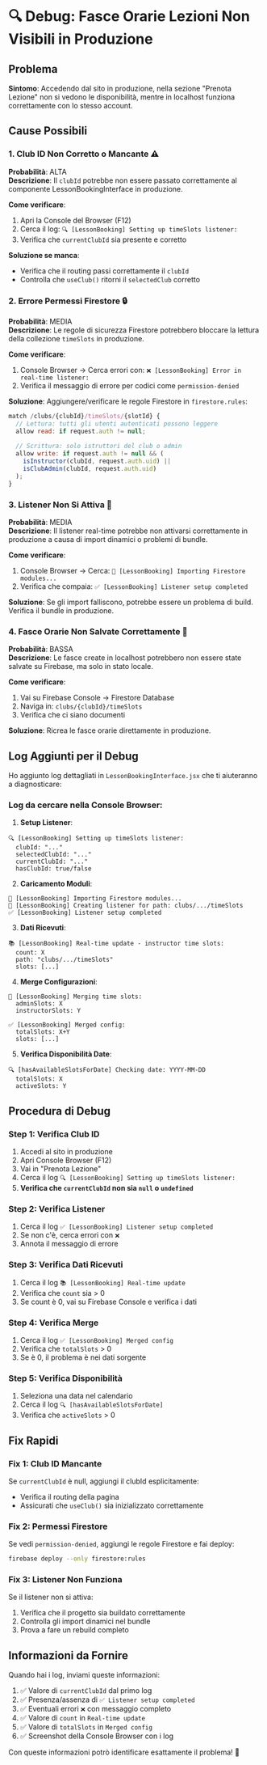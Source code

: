 # 🔍 Debug: Fasce Orarie Lezioni Non Visibili in Produzione

## Problema
**Sintomo**: Accedendo dal sito in produzione, nella sezione "Prenota Lezione" non si vedono le disponibilità, mentre in localhost funziona correttamente con lo stesso account.

## Cause Possibili

### 1. **Club ID Non Corretto o Mancante** ⚠️
**Probabilità**: ALTA  
**Descrizione**: Il `clubId` potrebbe non essere passato correttamente al componente LessonBookingInterface in produzione.

**Come verificare**:
1. Apri la Console del Browser (F12)
2. Cerca il log: `🔍 [LessonBooking] Setting up timeSlots listener:`
3. Verifica che `currentClubId` sia presente e corretto

**Soluzione se manca**:
- Verifica che il routing passi correttamente il `clubId`
- Controlla che `useClub()` ritorni il `selectedClub` corretto

### 2. **Errore Permessi Firestore** 🔒
**Probabilità**: MEDIA  
**Descrizione**: Le regole di sicurezza Firestore potrebbero bloccare la lettura della collezione `timeSlots` in produzione.

**Come verificare**:
1. Console Browser → Cerca errori con: `❌ [LessonBooking] Error in real-time listener:`
2. Verifica il messaggio di errore per codici come `permission-denied`

**Soluzione**:
Aggiungere/verificare le regole Firestore in `firestore.rules`:
```javascript
match /clubs/{clubId}/timeSlots/{slotId} {
  // Lettura: tutti gli utenti autenticati possono leggere
  allow read: if request.auth != null;
  
  // Scrittura: solo istruttori del club o admin
  allow write: if request.auth != null && (
    isInstructor(clubId, request.auth.uid) ||
    isClubAdmin(clubId, request.auth.uid)
  );
}
```

### 3. **Listener Non Si Attiva** 📡
**Probabilità**: MEDIA  
**Descrizione**: Il listener real-time potrebbe non attivarsi correttamente in produzione a causa di import dinamici o problemi di bundle.

**Come verificare**:
1. Console Browser → Cerca: `🔌 [LessonBooking] Importing Firestore modules...`
2. Verifica che compaia: `✅ [LessonBooking] Listener setup completed`

**Soluzione**:
Se gli import falliscono, potrebbe essere un problema di build. Verifica il bundle in produzione.

### 4. **Fasce Orarie Non Salvate Correttamente** 💾
**Probabilità**: BASSA  
**Descrizione**: Le fasce create in localhost potrebbero non essere state salvate su Firebase, ma solo in stato locale.

**Come verificare**:
1. Vai su Firebase Console → Firestore Database
2. Naviga in: `clubs/{clubId}/timeSlots`
3. Verifica che ci siano documenti

**Soluzione**:
Ricrea le fasce orarie direttamente in produzione.

## Log Aggiunti per il Debug

Ho aggiunto log dettagliati in `LessonBookingInterface.jsx` che ti aiuteranno a diagnosticare:

### Log da cercare nella Console Browser:

1. **Setup Listener**:
```
🔍 [LessonBooking] Setting up timeSlots listener:
  clubId: "..."
  selectedClubId: "..."
  currentClubId: "..."
  hasClubId: true/false
```

2. **Caricamento Moduli**:
```
🔌 [LessonBooking] Importing Firestore modules...
📡 [LessonBooking] Creating listener for path: clubs/.../timeSlots
✅ [LessonBooking] Listener setup completed
```

3. **Dati Ricevuti**:
```
📚 [LessonBooking] Real-time update - instructor time slots:
  count: X
  path: "clubs/.../timeSlots"
  slots: [...]
```

4. **Merge Configurazioni**:
```
🔄 [LessonBooking] Merging time slots:
  adminSlots: X
  instructorSlots: Y
  
✅ [LessonBooking] Merged config:
  totalSlots: X+Y
  slots: [...]
```

5. **Verifica Disponibilità Date**:
```
🔍 [hasAvailableSlotsForDate] Checking date: YYYY-MM-DD
  totalSlots: X
  activeSlots: Y
```

## Procedura di Debug

### Step 1: Verifica Club ID
1. Accedi al sito in produzione
2. Apri Console Browser (F12)
3. Vai in "Prenota Lezione"
4. Cerca il log `🔍 [LessonBooking] Setting up timeSlots listener:`
5. **Verifica che `currentClubId` non sia `null` o `undefined`**

### Step 2: Verifica Listener
1. Cerca il log `✅ [LessonBooking] Listener setup completed`
2. Se non c'è, cerca errori con `❌`
3. Annota il messaggio di errore

### Step 3: Verifica Dati Ricevuti
1. Cerca il log `📚 [LessonBooking] Real-time update`
2. Verifica che `count` sia > 0
3. Se count è 0, vai su Firebase Console e verifica i dati

### Step 4: Verifica Merge
1. Cerca il log `✅ [LessonBooking] Merged config`
2. Verifica che `totalSlots` > 0
3. Se è 0, il problema è nei dati sorgente

### Step 5: Verifica Disponibilità
1. Seleziona una data nel calendario
2. Cerca il log `🔍 [hasAvailableSlotsForDate]`
3. Verifica che `activeSlots` > 0

## Fix Rapidi

### Fix 1: Club ID Mancante
Se `currentClubId` è null, aggiungi il clubId esplicitamente:
- Verifica il routing della pagina
- Assicurati che `useClub()` sia inizializzato correttamente

### Fix 2: Permessi Firestore
Se vedi `permission-denied`, aggiungi le regole Firestore e fai deploy:
```bash
firebase deploy --only firestore:rules
```

### Fix 3: Listener Non Funziona
Se il listener non si attiva:
1. Verifica che il progetto sia buildato correttamente
2. Controlla gli import dinamici nel bundle
3. Prova a fare un rebuild completo

## Informazioni da Fornire

Quando hai i log, inviami queste informazioni:

1. ✅ Valore di `currentClubId` dal primo log
2. ✅ Presenza/assenza di `✅ Listener setup completed`
3. ✅ Eventuali errori `❌` con messaggio completo
4. ✅ Valore di `count` in `Real-time update`
5. ✅ Valore di `totalSlots` in `Merged config`
6. ✅ Screenshot della Console Browser con i log

Con queste informazioni potrò identificare esattamente il problema! 🎯
